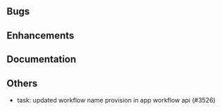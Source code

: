 ## Bugs
## Enhancements
## Documentation
## Others
- task: updated workflow name provision in app workflow api (#3526)
